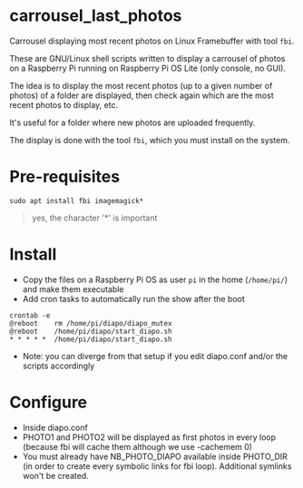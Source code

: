 # carrousel_last_photos
Carrousel displaying most recent photos on Linux Framebuffer with tool `fbi`.

These are GNU/Linux shell scripts written to display a carrousel of photos on a Raspberry Pi running on Raspberry Pi OS Lite (only console, no GUI).

The idea is to display the most recent photos (up to a given number of photos) of a folder are displayed, then check again which are the most recent photos to display, etc.

It's useful for a folder where new photos are uploaded frequently.

The display is done with the tool `fbi`, which you must install on the system.

# Pre-requisites
```console
sudo apt install fbi imagemagick*
```

> yes, the character '*' is important

# Install
- Copy the files on a Raspberry Pi OS as user `pi` in the home (`/home/pi/`) and make them executable
- Add cron tasks to automatically run the show after the boot
```console
crontab -e
@reboot    rm /home/pi/diapo/diapo_mutex
@reboot    /home/pi/diapo/start_diapo.sh
* * * * *  /home/pi/diapo/start_diapo.sh
```
- Note: you can diverge from that setup if you edit diapo.conf and/or the scripts accordingly

# Configure
- Inside diapo.conf
- PHOTO1 and PHOTO2 will be displayed as first photos in every loop (because fbi will cache them although we use -cachemem 0)
- You must already have NB_PHOTO_DIAPO available inside PHOTO_DIR (in order to create every symbolic links for fbi loop). Additional symlinks won't be created.

